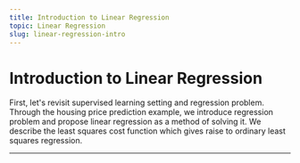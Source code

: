 ```yaml
---
title: Introduction to Linear Regression
topic: Linear Regression
slug: linear-regression-intro
---
```


# Introduction to Linear Regression

First, let's revisit supervised learning setting and regression problem. Through the housing price prediction example, we introduce regression problem and propose linear regression as a method of solving it. We describe the least squares cost function which gives raise to ordinary least squares regression. 

---
